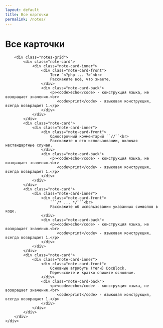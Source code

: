 ```yaml
---
layout: default
title: Все карточки
permalink: /notes/
---
```


<div class="notes-page">
    <div class="container">
        <h1 class="page-title">Все карточки</h1>
        
        <div class="notes-grid">
            <div class="note-card">
                <div class="note-card-inner">
                    <div class="note-card-front">
                        Теги `<?php ... ?>`<br>
                        Расскажите всё, что знаете.
                    </div>
                    <div class="note-card-back">
                        <p><code>echo</code> - конструкция языка, не возвращает значения.<br>
                           <code>print</code> - языковая конструкция, всегда возвращает 1.</p>
                    </div>
                </div>
            </div>
            <div class="note-card">
                <div class="note-card-inner">
                    <div class="note-card-front">
                        Однострочный комментарий ``//``<br>
                        Расскажите о его использовании, включая нестандартные случаи.                        
                    </div>
                    <div class="note-card-back">
                        <p><code>echo</code> - конструкция языка, не возвращает значения.<br>
                           <code>print</code> - языковая конструкция, всегда возвращает 1.</p>
                    </div>
                </div>
            </div>
            <div class="note-card">
                <div class="note-card-inner">
                    <div class="note-card-front">
                        ```/* ... */```<br>
                        Расскажите об использовании указанных символов в коде.
                    </div>
                    <div class="note-card-back">
                        <p><code>echo</code> - конструкция языка, не возвращает значения.<br>
                           <code>print</code> - языковая конструкция, всегда возвращает 1.</p>
                    </div>
                </div>
            </div>
            <div class="note-card">
                <div class="note-card-inner">
                    <div class="note-card-front">
                        Основные атрибуты (теги) DocBlock.
                        Перечислите и кратко опишите основные.
                    </div>
                    <div class="note-card-back">
                        <p><code>echo</code> - конструкция языка, не возвращает значения.<br>
                           <code>print</code> - языковая конструкция, всегда возвращает 1.</p>
                    </div>
                </div>
            </div>
        </div>
    </div>
</div>
